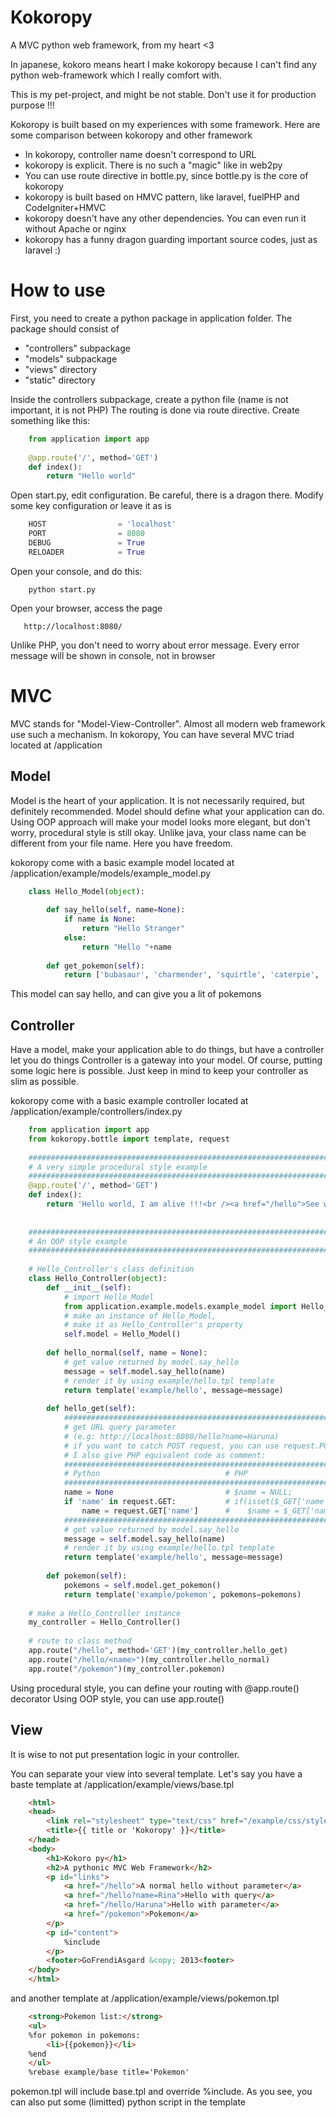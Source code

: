 Kokoropy
=========

A MVC python web framework, from my heart <3

In japanese, kokoro means heart
I make kokoropy because I can't find any python web-framework which I really comfort with.

This is my pet-project, and might be not stable. Don't use it for production purpose !!!

Kokoropy is built based on my experiences with some framework. Here are some comparison between kokoropy and other framework

* In kokoropy, controller name doesn't correspond to URL
* kokoropy is explicit. There is no such a "magic" like in web2py
* You can use route directive in bottle.py, since bottle.py is the core of kokoropy
* kokoropy is built based on HMVC pattern, like laravel, fuelPHP and CodeIgniter+HMVC
* kokoropy doesn't have any other dependencies. You can even run it without Apache or nginx
* kokoropy has a funny dragon guarding important source codes, just as laravel :)

How to use
==========

First, you need to create a python package in application folder. The package should consist of

* "controllers" subpackage
* "models" subpackage
* "views" directory
* "static" directory

Inside the controllers subpackage, create a python file (name is not important, it is not PHP)
The routing is done via route directive.
Create something like this:

```python
    from application import app
    
    @app.route('/', method='GET')
    def index():
        return "Hello world"
```

Open start.py, edit configuration. Be careful, there is a dragon there.
Modify some key configuration or leave it as is

```python
    HOST                = 'localhost'
    PORT                = 8080
    DEBUG               = True
    RELOADER            = True
```

Open your console, and do this:

```
    python start.py
```

Open your browser, access the page

```
   http://localhost:8080/ 
```

Unlike PHP, you don't need to worry about error message. Every error message will be shown in console, not in browser

MVC
===

MVC stands for "Model-View-Controller". Almost all modern web framework use such a mechanism. 
In kokoropy, You can have several MVC triad located at /application

Model
-----
Model is the heart of your application. 
It is not necessarily required, but definitely recommended.
Model should define what your application can do.
Using OOP approach will make your model looks more elegant, but don't worry, procedural style is still okay.
Unlike java, your class name can be different from your file name. Here you have freedom.

kokoropy come with a basic example model located at /application/example/models/example_model.py

```python
    class Hello_Model(object):
        
        def say_hello(self, name=None):
            if name is None:
                return "Hello Stranger"
            else:
                return "Hello "+name
        
        def get_pokemon(self):
            return ['bubasaur', 'charmender', 'squirtle', 'caterpie', 'pikachu']
```

This model can say hello, and can give you a lit of pokemons


Controller
----------
Have a model, make your application able to do things, but have a controller let you do things
Controller is a gateway into your model. Of course, putting some logic here is possible.
Just keep in mind to keep your controller as slim as possible.

kokoropy come with a basic example controller located at /application/example/controllers/index.py

```python
    from application import app
    from kokoropy.bottle import template, request
    
    #########################################################################
    # A very simple procedural style example
    #########################################################################
    @app.route('/', method='GET')
    def index():
        return 'Hello world, I am alive !!!<br /><a href="/hello">See what I can do now</a>'
    
    
    #########################################################################
    # An OOP style example
    #########################################################################
    
    # Hello_Controller's class definition
    class Hello_Controller(object):
        def __init__(self):
            # import Hello_Model
            from application.example.models.example_model import Hello_Model
            # make an instance of Hello_Model, 
            # make it as Hello_Controller's property        
            self.model = Hello_Model()
            
        def hello_normal(self, name = None):
            # get value returned by model.say_hello
            message = self.model.say_hello(name)
            # render it by using example/hello.tpl template
            return template('example/hello', message=message)
        
        def hello_get(self):
            #######################################################################
            # get URL query parameter                                             #
            # (e.g: http://localhost:8080/hello?name=Haruna)                      #
            # if you want to catch POST request, you can use request.POST         #
            # I also give PHP equivalent code as comment:                         #
            #######################################################################
            # Python                            # PHP                             #
            #######################################################################
            name = None                         # $name = NULL;                   #
            if 'name' in request.GET:           # if(isset($_GET['name']))        #
                name = request.GET['name']      #    $name = $_GET['name'];       #
            #######################################################################        
            # get value returned by model.say_hello
            message = self.model.say_hello(name)
            # render it by using example/hello.tpl template
            return template('example/hello', message=message)
        
        def pokemon(self):
            pokemons = self.model.get_pokemon()
            return template('example/pokemon', pokemons=pokemons)
    
    # make a Hello_Controller instance
    my_controller = Hello_Controller()
    
    # route to class method
    app.route("/hello", method='GET')(my_controller.hello_get)
    app.route("/hello/<name>")(my_controller.hello_normal)
    app.route("/pokemon")(my_controller.pokemon)
```
Using procedural style, you can define your routing with @app.route() decorator
Using OOP style, you can use app.route()

View
----
It is wise to not put presentation logic in your controller.

You can separate your view into several template.
Let's say you have a baste template at /application/example/views/base.tpl

```html
    <html>
    <head>
        <link rel="stylesheet" type="text/css" href="/example/css/style.css" />
        <title>{{ title or 'Kokoropy' }}</title>
    </head>
    <body>
        <h1>Kokoro py</h1>
        <h2>A pythonic MVC Web Framework</h2>
        <p id="links">
            <a href="/hello">A normal hello without parameter</a>
            <a href="/hello?name=Rina">Hello with query</a>
            <a href="/hello/Haruna">Hello with parameter</a>
            <a href="/pokemon">Pokemon</a>
        </p>
        <p id="content">
            %include
        </p>
        <footer>GoFrendiAsgard &copy; 2013<footer>
    </body>
    </html>
```

and another template at /application/example/views/pokemon.tpl

```html
    <strong>Pokemon list:</strong>
    <ul>
    %for pokemon in pokemons:
        <li>{{pokemon}}</li>
    %end
    </ul>
    %rebase example/base title='Pokemon'
````

pokemon.tpl will include base.tpl and override %include.
As you see, you can also put some (limitted) python script in the template
